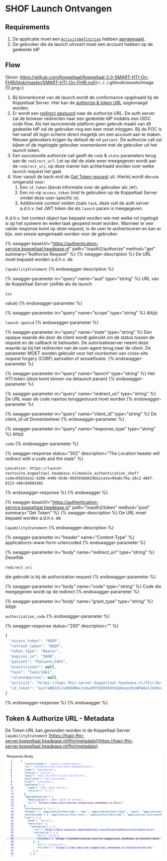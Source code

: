 # SHOF Launch Ontvangen

## Requirements

1. De applicatie moet een [`ActivityDefinition`](https://simplifier.net/koppeltaalv2.0/kt2activitydefinition) hebben [aangemaakt](../resources-managen/crud-operaties/resource-aanmaken.md).
2. De gebruiker die de launch uitvoert moet een account hebben op de gedeelde IdP

## Flow

![bron: https://github.com/Koppeltaal/Koppeltaal-2.0-SMART-HTI-On-FHIR/blob/master/SMART-HTI-On-FHIR.md](<../../.gitbook/assets/image (1).png>)

1. Bij binnenkomst van de launch wordt de conformance opgehaald bij de Koppeltaal Server. Hier kan de [authorize & token URL](smart-hti-on-fhir-launch-ontvangen.md#token-and-authorize-url-metadata) opgevraagd worden.
2. Er wordt een [redirect gestuurd](smart-hti-on-fhir-launch-ontvangen.md#authorize-request) naar de authorize URL. De auth server zal de browser redirecten naar een gedeelde IdP middels een OIDC code flow. Als het launcerende platform geen gebruik maakt van dit gedeelde IdP zal de gebruiker nog een keer moet inloggen. Bij de POC is het vanaf dit login scherm direct mogelijk om een account aan te maken. Nieuwe gebruikers krijgen by default de rol `patient`. De authorize call zal kijken of de ingelogde gebruiker overeenkomt met de gebruiker uit het launch token.
3. Een succesvolle authorize call geeft de `code` & `state` parameters terug aan de `redirect_url`. Let op dat de state weer meegegeven wordt aan de `redirect_uri`, op deze manier kan achterhaald worden over welke launch request het gaat.
4. Voer vanuit de back-end de [Get Token request](smart-hti-on-fhir-launch-ontvangen.md#get-token) uit. Hierbij wordt de`code` omgeruild voor:
   1. Een `id_token` (bevat informatie  over de gebruiker als `JWT`).
   2. Een no-op `access_token` (niet te gebruiken op  de Koppeltaal Server omdat deze user-specific is).
   3. Additionele context velden zoals `task`, deze vult de auth server a.d.h.v. het JWT token die als `launch` param is meegegeven.

A.d.h.v. het context object kan bepaald worden wie met welke rol ingelogd is op het systeem en welke taak geopend moet worden. Wanneer er een valide response komt op deze request, is de user te authenticeren en kan er bijv. een sessie aangemaakt worden voor de gebruiker.

{% swagger baseUrl="https://authentication-service.koppeltaal.headease.nl" path="/oauth2/authorize" method="get" summary="Authorize Request" %}
{% swagger-description %}
De URL moet bepaald worden a.d.h.v. de 

`CapabilityStatement`
{% endswagger-description %}

{% swagger-parameter in="query" name="aud" type="string" %}
URL van de Koppeltaal Server (zelfde als de launch 

`iss`

 value)
{% endswagger-parameter %}

{% swagger-parameter in="query" name="scope" type="string" %}
Altijd: 

`launch openid`
{% endswagger-parameter %}

{% swagger-parameter in="query" name="state" type="string" %}
Een opaque waarde die door de client wordt gebruikt om de status tussen de request en de callback te behouden. De autorisatieserver neemt deze waarde op bij het redirecten van de user-agent terug naar de client. De parameter MOET worden gebruikt voor het voorkomen van cross-site request forgery (CSRF) aanvallen of sessiefixatie.
{% endswagger-parameter %}

{% swagger-parameter in="query" name="launch" type="string" %}
Het HTI token (deze komt binnen via delaunch param)
{% endswagger-parameter %}

{% swagger-parameter in="query" name="redirect_uri" type="string" %}
De URL waar de code naartoe teruggestuurd moet worden
{% endswagger-parameter %}

{% swagger-parameter in="query" name="client_id" type="string" %}
De client_id uit Domeinbeheer
{% endswagger-parameter %}

{% swagger-parameter in="query" name="response_type" type="string" %}
Altijd: 

`code`
{% endswagger-parameter %}

{% swagger-response status="302" description="The Location header will redirect with a code and the state" %}
```
Loocation: https://launch-testsuite.koppeltaal.headease.nl/module_authentication_shof?code=05b542e2-6206-449b-924b-99d39168029b&state=99a8cf9a-28c2-4867-8123-486c04003482
```
{% endswagger-response %}
{% endswagger %}

{% swagger baseUrl="https://authentication-service.koppeltaal.headease.nl" path="/oauth2/token" method="post" summary="Get Token" %}
{% swagger-description %}
De URL moet bepaald worden a.d.h.v. de 

`CapabilityStatement`
{% endswagger-description %}

{% swagger-parameter in="header" name="Content-Type" %}
application/x-www-form-urlencoded
{% endswagger-parameter %}

{% swagger-parameter in="body" name="redirect_uri" type="string" %}
Dezelfde 

`redirect_uri`

 die gebruikt is bij de authorization request
{% endswagger-parameter %}

{% swagger-parameter in="body" name="code" type="string" %}
Code die meegegeven wordt op de redirect
{% endswagger-parameter %}

{% swagger-parameter in="body" name="grant_type" type="string" %}
Altijd: 

`authorization_code`
{% endswagger-parameter %}

{% swagger-response status="200" description="" %}
```javascript
{
  "access_token": "NOOP",
  "refresh_token": "NOOP",
  "token_type": "Bearer",
  "expires_in": "3600",
  "patient": "Patient/1963",
  "practitioner": null,
  "task": "Task/1961",
  "relatedperson": null,
  "activity": "https://hapi-fhir-server.koppeltaal.headease.nl/fhir/ActivityDefinition/1959",
  "id_token": "eyJraWQiOiJvUDQ4NmxJcmwzRFFQdXF0dVVqUmxqc01oWFA0alJmdXoxS19uX0dpQmRrIiwiYWxnIjoiUlM1MTIiLCJ0eXAiOiJKV1QifQ.eyJpc3MiOiJodHRwczovL2F1dGhlbnRpY2F0aW9uLXNlcnZpY2Uua29wcGVsdGFhbC5oZWFkZWFzZS5ubC8iLCJhdWQiOiJiMDJkNmVhNi1iMWEyLTRjZDQtODJmNS1iNjQyM2Q2NmE5ODgiLCJuYmYiOjE2MzI4MTMzNTAsImV4cCI6MTYzMjgxNjk1MCwibm9uY2UiOiJmNGMxODZlNy1jMzI2LTQxODAtYjFmMi1jYTllMWI4YTgyYWQiLCJzdWIiOiJQYXRpZW50LzE5NjMiLCJhenAiOiJiMDJkNmVhNi1iMWEyLTRjZDQtODJmNS1iNjQyM2Q2NmE5ODgifQ.UfBtTACLOhsCMr4Tlen3RUFek06WgWc-aaTPQzJzmHVGYBLY3CnJXTLI1FfCzp1ChM3vx-e2jbFCDHak6ennsuitki-1HnrZitTKpG8qKZK_f24gwVFM5LmzdUXtuTszJSeulpRG8zmNI96pqaIW4ru995LwhKLd-XSOY02BbAMo4XZ46ZW8DBXnhr32CI9TUza8NEQoxlQAF8EboUhro5vauPrjdshP3jQFUNSs5NceB4er3RnF10Zd6SiLFP-_c2ynaj_v87fJEgVGw63byYcKm6O3bTW2KsSz_YNYDYv8DWjYAp25P79e-Hlc3ERcybhLnLy0_-Rkvjk5P_240g"
}
```
{% endswagger-response %}
{% endswagger %}

## Token & Authorize URL - Metadata

De Token URL kan gevonden worden in de Koppeltaal Server `CapabilityStatement` [https://hapi-fhir-server.koppeltaal.headease.nl/fhir/metadata](https://hapi-fhir-server.koppeltaal.headease.nl/fhir/metadata):

![](../../.gitbook/assets/screenshot-2021-09-22-at-21.11.54.png)
